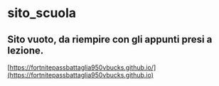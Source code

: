 # sito_scuola
## Sito vuoto, da riempire con gli appunti presi a lezione.
[https://fortnitepassbattaglia950vbucks.github.io/](https://fortnitepassbattaglia950vbucks.github.io)
